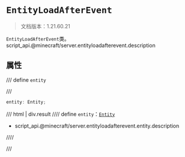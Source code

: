 # `EntityLoadAfterEvent`

> 文档版本：1.21.60.21

`EntityLoadAfterEvent`类。script_api.@minecraft/server.entityloadafterevent.description

## 属性

/// define
`entity`


///

```js
entity: Entity;
```

/// html | div.result
//// define
`entity`：[`Entity`](./entity.md)

- script_api.@minecraft/server.entityloadafterevent.entity.description


////

///

